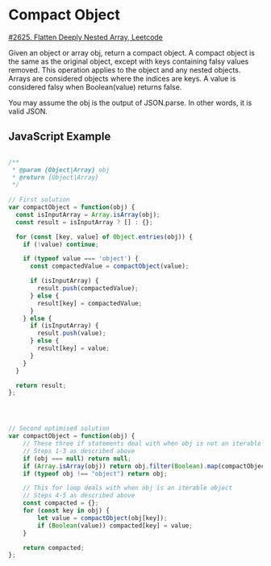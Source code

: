 # Compact Object

[#2625. Flatten Deeply Nested Array, Leetcode](https://leetcode.com/problems/flatten-deeply-nested-array/description/?envType=study-plan-v2&envId=30-days-of-javascript)

Given an object or array obj, return a compact object. A compact object is the same as the original object, except with keys containing falsy values removed. This operation applies to the object and any nested objects. Arrays are considered objects where the indices are keys. A value is considered falsy when Boolean(value) returns false.

You may assume the obj is the output of JSON.parse. In other words, it is valid JSON.

## JavaScript Example

```javascript

/**
 * @param {Object|Array} obj
 * @return {Object|Array}
 */
 
// First solution 
var compactObject = function(obj) {
  const isInputArray = Array.isArray(obj);
  const result = isInputArray ? [] : {};

  for (const [key, value] of Object.entries(obj)) {
    if (!value) continue;

    if (typeof value === 'object') {
      const compactedValue = compactObject(value);

      if (isInputArray) {
        result.push(compactedValue);
      } else {
        result[key] = compactedValue;
      }
    } else {
      if (isInputArray) {
        result.push(value);
      } else {
        result[key] = value;
      }
    }
  }

  return result;
};




// Second optimised solution 
var compactObject = function(obj) {
    // These three if statements deal with when obj is not an iterable object
    // Steps 1-3 as described above
    if (obj === null) return null;
    if (Array.isArray(obj)) return obj.filter(Boolean).map(compactObject);
    if (typeof obj !== "object") return obj;

    // This for loop deals with when obj is an iterable object
    // Steps 4-5 as described above
    const compacted = {};
    for (const key in obj) {
        let value = compactObject(obj[key]);
        if (Boolean(value)) compacted[key] = value;
    }

    return compacted;
};
